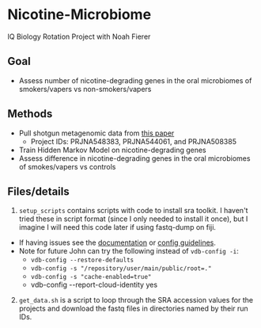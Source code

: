 # Nicotine-Microbiome
IQ Biology Rotation Project with Noah Fierer

## Goal

- Assess number of nicotine-degrading genes in the oral microbiomes of smokers/vapers vs non-smokers/vapers

## Methods

- Pull shotgun metagenomic data from [this paper](https://www.science.org/doi/10.1126/sciadv.aaz0108?utm_campaign=SciMag&utm_medium=Twitter&utm_source=JHubbard)
  - Project IDs: PRJNA548383, PRJNA544061, and PRJNA508385
- Train Hidden Markov Model on nicotine-degrading genes
- Assess difference in nicotine-degrading genes in the oral microbiomes of smokes/vapers vs controls

## Files/details

1. `setup_scripts` contains scripts with code to install sra toolkit. I haven't tried these in script format (since I only needed to install it once), 
but I imagine I will need this code later if using fastq-dump on fiji.
  - If having issues see the [documentation](https://github.com/ncbi/sra-tools/wiki/02.-Installing-SRA-Toolkit) 
or [config guidelines](https://github.com/ncbi/sra-tools/wiki/03.-Quick-Toolkit-Configuration). 
  - Note for future John can try the following instead of `vdb-config -i`:
    - `vdb-config --restore-defaults`
    - `vdb-config -s "/repository/user/main/public/root=."`
    - `vdb-config -s "cache-enabled=true"`
    - vdb-config --report-cloud-identity yes

2. `get_data.sh` is a script to loop through the SRA accession values for the projects and download the fastq files in directories named by their run IDs.

